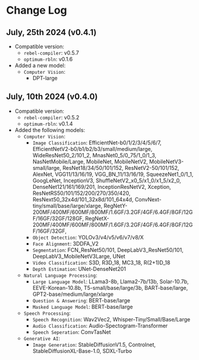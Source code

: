 # Change Log

## July, 25th 2024 (v0.4.1)
- Compatible version:
    - `rebel-compiler`: v0.5.7
    - `optimum-rbln`: v0.1.6
- Added a new model:
    - `Computer Vision`:
        - DPT-large

## July, 10th 2024 (v0.4.0)
- Compatible version:
    - `rebel-compiler`: v0.5.2
    - `optimum-rbln`: v0.1.4
- Added the following models:
    - `Computer Vision`:
        - `Image Classification`: EfficientNet-b0/1/2/3/4/5/6/7, EfficientNetV2-b0/b1/b2/b3/small/medium/large, WideResNet50_2/101_2, MnasNet0_5/0_75/1_0/1_3, NasNetMobile/Large, MobileNet, MobileNetV2, MobileNetV3-small/large, ResNet18/34/50/101/152, ResNetV2-50/101/152, AlexNet, VGG11/13/16/19, VGG_BN_11/13/16/19, SqueezeNet1_0/1_1, GoogLeNet, InceptionV3, ShuffleNetV2_x0_5/x1_0/x1_5/x2_0, DenseNet121/161/169/201, InceptionResNetV2, Xception, ResNetRS50/101/152/200/270/350/420, ResNext50_32x4d/101_32x8d/101_64x4d, ConvNext-tiny/small/base/large/xlarge, RegNetY-200MF/400MF/600MF/800MF/1.6GF/3.2GF/4GF/6.4GF/8GF/12GF/16GF/32GF/128GF, RegNetX-200MF/400MF/600MF/800MF/1.6GF/3.2GF/4GF/6.4GF/8GF/12GF/16GF/32GF, 
        - `Object Detection`: YOLOv3/v4/v5/v6/v7/v8/X
        - `Face Alignment`: 3DDFA_V2
        - `Segmentation`: FCN_ResNet50/101, DeepLabV3_ResNet50/101, DeepLabV3_MobileNetV3Large, UNet
        - `Video Classification`: S3D, R3D_18, MC3_18, R(2+1)D_18
        - `Depth Estimation`: UNet-DenseNet201
    - `Natural Language Processing`:
        - `Large Language Model`: LLama3-8b, Llama2-7b/13b, Solar-10.7b, EEVE-Korean-10.8b, T5-small/base/large/3b, BART-base/large, GPT2-base/medium/large/xlarge
        - `Question & Answering`: BERT-base/large
        - `Masked Language Model`: BERT-base/large
    - `Speech Processing`:
        - `Speech Recognition`: Wav2Vec2, Whisper-Tiny/Small/Base/Large
        - `Audio Classification`: Audio-Spectogram-Transformer
        - `Speech Seperation`: ConvTasNet
    - `Generative AI`:
        - `Image Generation`: StableDiffusionV1.5, Controlnet, StableDiffusionXL-Base-1.0, SDXL-Turbo
